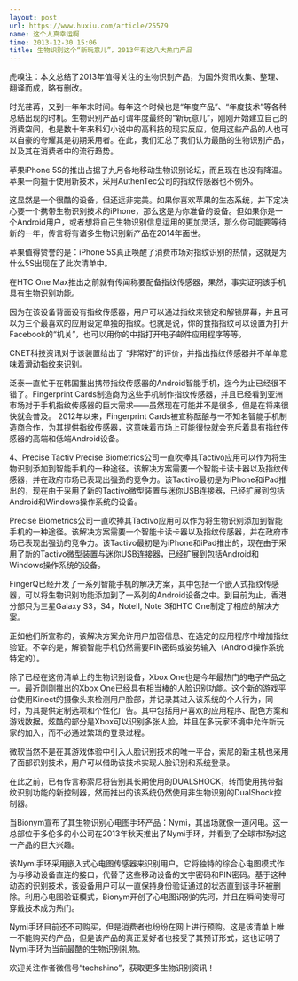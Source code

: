 ```yaml
---
layout: post
url: https://www.huxiu.com/article/25579
name: 这个人真幸运啊
time: 2013-12-30 15:06
title: 生物识别这个“新玩意儿”，2013年有这八大热门产品
---
```

虎嗅注：本文总结了2013年值得关注的生物识别产品，为国外资讯收集、整理、翻译而成，略有删改。

时光荏苒，又到一年年末时间。每年这个时候也是“年度产品”、“年度技术”等各种总结出现的时机。生物识别产品可谓年度最终的“新玩意儿”，刚刚开始建立自己的消费空间，也是数十年来科幻小说中的高科技的现实反应，使用这些产品的人也可以自豪的夸耀其是初期采用者。在此，我们汇总了我们认为最酷的生物识别产品，以及其在消费者中的流行趋势。

苹果iPhone 5S的推出占据了九月各地移动生物识别论坛，而且现在也没有降温。苹果一向擅于使用新技术，采用AuthenTec公司的指纹传感器也不例外。

这显然是一个很酷的设备，但还远非完美。如果你喜欢苹果的生态系统，并下定决心要一个携带生物识别技术的iPhone，那么这是为你准备的设备。但如果你是一个Android用户，或者想将自己生物识别信息运用的更加灵活，那么你可能要等待新的一年，传言将有诸多生物识别新产品在2014年面世。

苹果值得赞誉的是：iPhone 5S真正唤醒了消费市场对指纹识别的热情，这就是为什么5S出现在了此次清单中。

在HTC One Max推出之前就有传闻称要配备指纹传感器，果然，事实证明该手机具有生物识别功能。

因为在该设备背面设有指纹传感器，用户可以通过指纹来锁定和解锁屏幕，并且可以为三个最喜欢的应用设定单独的指纹。也就是说，你的食指指纹可以设置为打开Facebook的“机关”，也可以用你的中指打开电子邮件应用程序等等。

CNET科技资讯对于该装置给出了 “非常好”的评价，并指出指纹传感器并不单单意味着滑动指纹来识别。

泛泰一直忙于在韩国推出携带指纹传感器的Android智能手机，迄今为止已经很不错了。Fingerprint Cards制造商为这些手机制作指纹传感器，并且已经看到亚洲市场对于手机指纹传感器的巨大需求——虽然现在可能并不是很多，但是在将来很快就会普及。 2012年以来，Fingerprint Cards被宣称酝酿与一不知名智能手机制造商合作，为其提供指纹传感器，这意味着市场上可能很快就会充斥着具有指纹传感器的高端和低端Android设备。

4、Precise Tactiv Precise Biometrics公司一直吹捧其Tactivo应用可以作为将生物识别添加到智能手机的一种途径。该解决方案需要一个智能卡读卡器以及指纹传感器，并在政府市场已表现出强劲的竞争力。该Tactivo最初是为iPhone和iPad推出的，现在由于采用了新的Tactivo微型装置与迷你USB连接器，已经扩展到包括Android和Windows操作系统的设备。

Precise Biometrics公司一直吹捧其Tactivo应用可以作为将生物识别添加到智能手机的一种途径。该解决方案需要一个智能卡读卡器以及指纹传感器，并在政府市场已表现出强劲的竞争力。该Tactivo最初是为iPhone和iPad推出的，现在由于采用了新的Tactivo微型装置与迷你USB连接器，已经扩展到包括Android和Windows操作系统的设备。

FingerQ已经开发了一系列智能手机的解决方案，其中包括一个嵌入式指纹传感器，可以将生物识别功能添加到了一系列的Android设备之中。到目前为止，香港分部只为三星Galaxy S3，S4，NoteII, Note 3和HTC One制定了相应的解决方案。

正如他们所宣称的，该解决方案允许用户加密信息、在选定的应用程序中增加指纹验证。不幸的是，解锁智能手机仍然需要PIN密码或姿势输入（Android操作系统特定的）。

除了已经在这份清单上的生物识别设备，Xbox One也是今年最热门的电子产品之一。最近刚刚推出的Xbox One已经具有相当棒的人脸识别功能。这个新的游戏平台使用Kinect的摄像头来检测用户脸部，并记录其进入该系统的个人行为，同时，为其提供定制选项和个性化广告。其中包括用户喜欢的应用程序、配色方案和游戏数据。炫酷的部分是Xbox可以识别多张人脸，并且在多玩家环境中允许新玩家的加入，而不必通过繁琐的登录过程。

微软当然不是在其游戏体验中引入人脸识别技术的唯一平台，索尼的新主机也采用了面部识别技术，用户可以借助该技术实现人脸识别和系统登录。

在此之前，已有传言称索尼将告别其长期使用的DUALSHOCK，转而使用携带指纹识别功能的新控制器，然而推出的该系统仍然使用非生物识别的DualShock控制器。

当Bionym宣布了其生物识别心电图手环产品：Nymi，其出场就像一道闪电。这一总部位于多伦多的小公司在2013年秋天推出了Nymi手环，并看到了全球市场对这一产品的巨大兴趣。

该Nymi手环采用嵌入式心电图传感器来识别用户。它将独特的综合心电图模式作为与移动设备直连的接口，代替了这些移动设备的文字密码和PIN密码。基于这种动态的识别技术，该设备用户可以一直保持身份验证通过的状态直到该手环被删除。利用心电图验证模式，Bionym开创了心电图识别的先河，并且在瞬间使得可穿戴技术成为热门。

Nymi手环目前还不可购买，但是消费者也纷纷在网上进行预购。这是该清单上唯一不能购买的产品，但是该产品的真正爱好者也接受了其预订形式，这也证明了Nymi手环为当前最酷的生物识别礼物。

欢迎关注作者微信号“techshino”，获取更多生物识别资讯！

